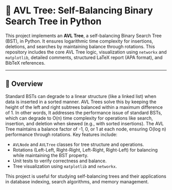 # 🌳 AVL Tree: Self-Balancing Binary Search Tree in Python

This project implements an **AVL Tree**, a self-balancing Binary Search Tree (BST), in Python. It ensures logarithmic time complexity for insertions, deletions, and searches by maintaining balance through rotations. This repository includes the core AVL Tree logic, visualization using `networkx` and `matplotlib`, detailed comments, structured LaTeX report (APA format), and BibTeX references.

---

## 📌 Overview

Standard BSTs can degrade to a linear structure (like a linked list) when data is inserted in a sorted manner. AVL Trees solve this by keeping the height of the left and right subtrees balanced within a maximum difference of 1. In other words, It addresses the performance issue of standard BSTs, which can degrade to O(n) time complexity for operations like search, insertion, and deletion when skewed (e.g., with sorted insertions). The AVL Tree maintains a balance factor of -1, 0, or 1 at each node, ensuring O(log n) performance through rotations. Key features include:

- `AVLNode` and `AVLTree` classes for tree structure and operations.
- Rotations (Left-Left, Right-Right, Left-Right, Right-Left) for balancing while maintaining the BST property.
- Unit tests to verify correctness and balance.
- Tree visualization using `matplotlib` and `networkx`.

This project is useful for studying self-balancing trees and their applications in database indexing, search algorithms, and memory management.



